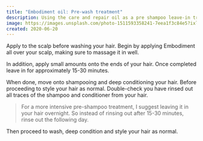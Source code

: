 ```yaml
---
title: "Embodiment oil: Pre-wash treatment"
description: Using the care and repair oil as a pre shampoo leave-in treatment
image: https://images.unsplash.com/photo-1511593358241-7eea1f3c84e5?ixlib=rb-1.2.1&ixid=eyJhcHBfaWQiOjEyMDd9&auto=format&fit=crop&w=1000&q=80
created: 2020-06-20
---
```


Apply to the scalp before washing your hair. Begin by applying Embodiment all over your scalp, making sure to massage it in well.

In addition, apply small amounts onto the ends of your hair. Once completed leave in for approximately 15-30 minutes.

When done, move onto shampooing and deep conditioning your hair. Before proceeding to style your hair as normal. Double-check you have rinsed out all traces of the shampoo and conditioner from your hair.

> For a more intensive pre-shampoo treatment, I suggest leaving it in your hair overnight. So instead of rinsing out after 15-30 minutes, rinse out the following day.

Then proceed to wash, deep condition and style your hair as normal.
